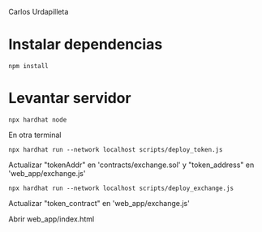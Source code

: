 Carlos Urdapilleta

# Instalar dependencias
```
npm install
```
# Levantar servidor
```
npx hardhat node
```
En otra terminal
```
npx hardhat run --network localhost scripts/deploy_token.js
```
Actualizar "tokenAddr" en 'contracts/exchange.sol' y "token_address" en 'web_app/exchange.js'
```
npx hardhat run --network localhost scripts/deploy_exchange.js
```
Actualizar "token_contract" en 'web_app/exchange.js'

Abrir web_app/index.html
